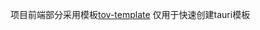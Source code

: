 项目前端部分采用模板[tov-template]( https://github.com/dishait/tov-template/blob/main/README.md)
仅用于快速创建tauri模板
